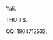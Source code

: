 Yali.

THU IIIS.

QQ: 1964712532.

<!---
wwhiteqwq/wwhiteqwq is a ✨ special ✨ repository because its `README.md` (this file) appears on your GitHub profile.
You can click the Preview link to take a look at your changes.
--->
